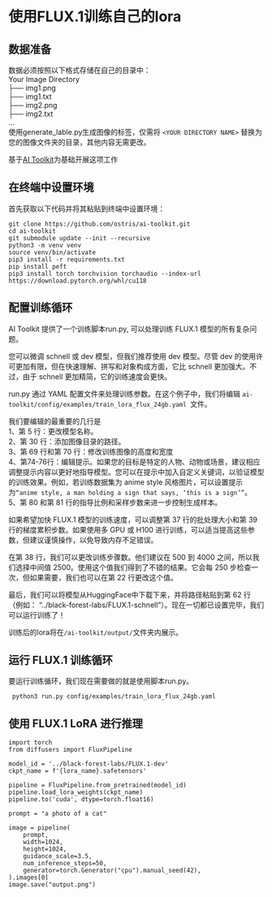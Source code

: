 # 使用FLUX.1训练自己的lora

## 数据准备
数据必须按照以下格式存储在自己的目录中：  
Your Image Directory  
├── img1.png  
├── img1.txt  
├── img2.png  
├── img2.txt  
...  
使用generate_lable.py生成图像的标签，仅需将 ```<YOUR DIRECTORY NAME>``` 替换为您的图像文件夹的目录，其他内容无需更改。

基于[AI Toolkit](https://github.com/ostris/ai-toolkit)为基础开展这项工作

## 在终端中设置环境
首先获取以下代码并将其粘贴到终端中设置环境：
```
git clone https://github.com/ostris/ai-toolkit.git
cd ai-toolkit
git submodule update --init --recursive
python3 -m venv venv
source venv/bin/activate
pip3 install -r requirements.txt
pip install peft
pip3 install torch torchvision torchaudio --index-url https://download.pytorch.org/whl/cu118
```

## 配置训练循环

AI Toolkit 提供了一个训练脚本run.py, 可以处理训练 FLUX.1 模型的所有复杂问题。

您可以微调 schnell 或 dev 模型，但我们推荐使用 dev 模型。尽管 dev 的使用许可更加有限，但在快速理解、拼写和对象构成方面，它比 schnell 更加强大。不过，由于 schnell 更加精简，它的训练速度会更快。

run.py 通过 YAML 配置文件来处理训练参数。在这个例子中，我们将编辑 ```ai-toolkit/config/examples/train_lora_flux_24gb.yaml ```文件。

我们要编辑的最重要的几行是   
1、第 5 行：更改模型名称。   
2、第 30 行：添加图像目录的路径。    
3、第 69 行和第 70 行：修改训练图像的高度和宽度   
4、第74-76行：编辑提示。如果您的目标是特定的人物、动物或场景，建议相应调整提示内容以更好地指导模型。您可以在提示中加入自定义关键词，以验证模型的训练效果。例如，若训练数据集为 anime style 风格图片，可以设置提示为```“anime style, a man holding a sign that says, ‘this is a sign’”```。   
5、第 80 和第 81 行的指导比例和采样步数来进一步控制生成样本。   

如果希望加快 FLUX.1 模型的训练速度，可以调整第 37 行的批处理大小和第 39 行的梯度累积步数。如果使用多 GPU 或 H100 进行训练，可以适当提高这些参数，但建议谨慎操作，以免导致内存不足错误。

在第 38 行，我们可以更改训练步骤数。他们建议在 500 到 4000 之间，所以我们选择中间值 2500。使用这个值我们得到了不错的结果。它会每 250 步检查一次，但如果需要，我们也可以在第 22 行更改这个值。

最后，我们可以将模型从HuggingFace中下载下来，并将路径粘贴到第 62 行（例如： “../black-forest-labs/FLUX.1-schnell”）。现在一切都已设置完毕，我们可以运行训练了！   

训练后的lora将在```/ai-toolkit/output/```文件夹内展示。

## 运行 FLUX.1 训练循环

要运行训练循环，我们现在需要做的就是使用脚本run.py。
```
 python3 run.py config/examples/train_lora_flux_24gb.yaml
```
## 使用 FLUX.1 LoRA 进行推理
```
import torch
from diffusers import FluxPipeline

model_id = '../black-forest-labs/FLUX.1-dev'
ckpt_name = f'{lora_name}.safetensors'

pipeline = FluxPipeline.from_pretrained(model_id)
pipeline.load_lora_weights(ckpt_name)
pipeline.to('cuda', dtype=torch.float16)

prompt = "a photo of a cat"

image = pipeline(
    prompt,
    width=1024,
    height=1024,
    guidance_scale=3.5,
    num_inference_steps=50,
    generator=torch.Generator("cpu").manual_seed(42),
).images[0]
image.save("output.png")
```

